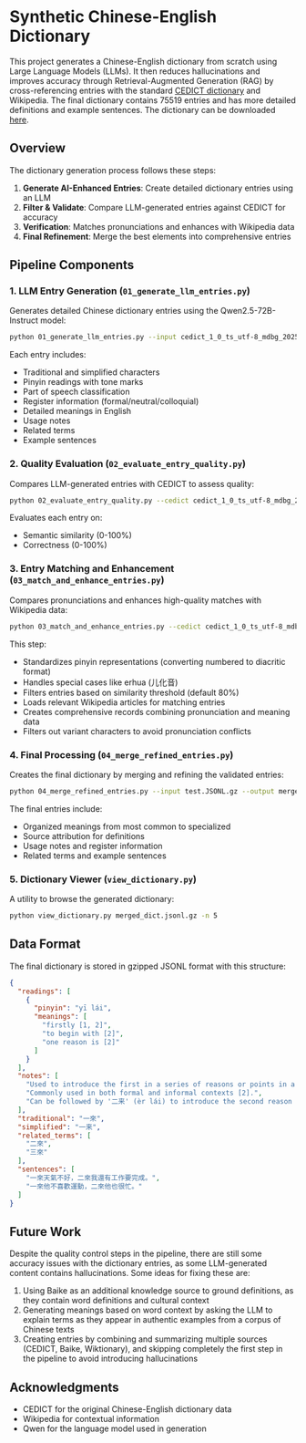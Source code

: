 # Synthetic Chinese-English Dictionary

This project generates a Chinese-English dictionary from scratch using Large Language Models (LLMs). It then reduces hallucinations and improves accuracy through Retrieval-Augmented Generation (RAG) by cross-referencing entries with the standard [CEDICT dictionary](https://cc-cedict.org/editor/editor.php) and Wikipedia. The final dictionary contains 75519 entries and has more detailed definitions and example sentences. The dictionary can be downloaded [here]().

## Overview

The dictionary generation process follows these steps:

1. **Generate AI-Enhanced Entries**: Create detailed dictionary entries using an LLM
2. **Filter & Validate**: Compare LLM-generated entries against CEDICT for accuracy
3. **Verification**: Matches pronunciations and enhances with Wikipedia data
4. **Final Refinement**: Merge the best elements into comprehensive entries

## Pipeline Components

### 1. LLM Entry Generation (`01_generate_llm_entries.py`)

Generates detailed Chinese dictionary entries using the Qwen2.5-72B-Instruct model:

```bash
python 01_generate_llm_entries.py --input cedict_1_0_ts_utf-8_mdbg_20250120_160440.txt.gz --output output.JSONL.gz
```

Each entry includes:
- Traditional and simplified characters
- Pinyin readings with tone marks
- Part of speech classification
- Register information (formal/neutral/colloquial)
- Detailed meanings in English
- Usage notes
- Related terms
- Example sentences

### 2. Quality Evaluation (`02_evaluate_entry_quality.py`)

Compares LLM-generated entries with CEDICT to assess quality:

```bash
python 02_evaluate_entry_quality.py --cedict cedict_1_0_ts_utf-8_mdbg_20250120_160440.txt.gz --llm-dict output.JSONL.gz --output filtered.JSONL.gz
```

Evaluates each entry on:
- Semantic similarity (0-100%)
- Correctness (0-100%)

### 3. Entry Matching and Enhancement (`03_match_and_enhance_entries.py`)

Compares pronunciations and enhances high-quality matches with Wikipedia data:

```bash
python 03_match_and_enhance_entries.py --cedict cedict_1_0_ts_utf-8_mdbg_20250120_160440.txt.gz --llm-dict output.JSONL.gz --output test.JSONL.gz --sim-data filtered.JSONL.gz
```

This step:
- Standardizes pinyin representations (converting numbered to diacritic format)
- Handles special cases like erhua (儿化音)
- Filters entries based on similarity threshold (default 80%)
- Loads relevant Wikipedia articles for matching entries
- Creates comprehensive records combining pronunciation and meaning data
- Filters out variant characters to avoid pronunciation conflicts

### 4. Final Processing (`04_merge_refined_entries.py`)

Creates the final dictionary by merging and refining the validated entries:

```bash
python 04_merge_refined_entries.py --input test.JSONL.gz --output merged_dict.jsonl.gz
```

The final entries include:
- Organized meanings from most common to specialized
- Source attribution for definitions
- Usage notes and register information
- Related terms and example sentences

### 5. Dictionary Viewer (`view_dictionary.py`)

A utility to browse the generated dictionary:

```bash
python view_dictionary.py merged_dict.jsonl.gz -n 5
```

## Data Format

The final dictionary is stored in gzipped JSONL format with this structure:

```json
{
  "readings": [
    {
      "pinyin": "yī lái",
      "meanings": [
        "firstly [1, 2]",
        "to begin with [2]",
        "one reason is [2]"
      ]
    }
  ],
  "notes": [
    "Used to introduce the first in a series of reasons or points in a conversation or argument [2].",
    "Commonly used in both formal and informal contexts [2].",
    "Can be followed by '二来' (èr lái) to introduce the second reason or point [2]."
  ],
  "traditional": "一來",
  "simplified": "一来",
  "related_terms": [
    "二來",
    "三來"
  ],
  "sentences": [
    "一來天氣不好，二來我還有工作要完成。",
    "一來他不喜歡運動，二來他也很忙。"
  ]
}
```

## Future Work

Despite the quality control steps in the pipeline, there are still some accuracy issues with the dictionary entries, as some LLM-generated content contains hallucinations. Some ideas for fixing these are:

1. Using Baike as an additional knowledge source to ground definitions, as they contain word definitions and cultural context
2. Generating meanings based on word context by asking the LLM to explain terms as they appear in authentic examples from a corpus of Chinese texts
3. Creating entries by combining and summarizing multiple sources (CEDICT, Baike, Wiktionary), and skipping completely the first step in the pipeline to avoid introducing hallucinations

## Acknowledgments

- CEDICT for the original Chinese-English dictionary data
- Wikipedia for contextual information
- Qwen for the language model used in generation